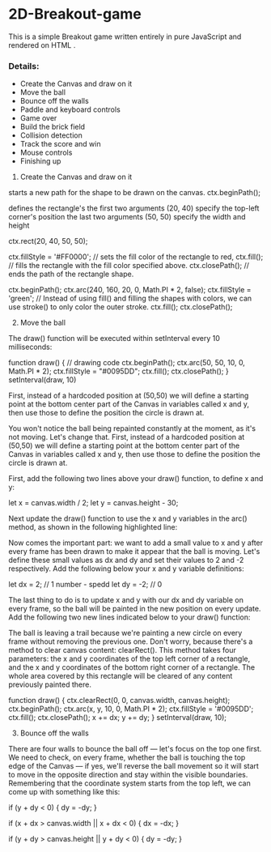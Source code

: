 # 2D-Breakout-game

This is a simple Breakout game written entirely in pure JavaScript and rendered on HTML <canvas>.

### Details:

- Create the Canvas and draw on it
- Move the ball
- Bounce off the walls
- Paddle and keyboard controls
- Game over
- Build the brick field
- Collision detection
- Track the score and win
- Mouse controls
- Finishing up

1. Create the Canvas and draw on it

starts a new path for the shape to be drawn on the canvas.
ctx.beginPath();

defines the rectangle's
the first two arguments (20, 40) specify the top-left corner's position
the last two arguments (50, 50) specify the width and height

ctx.rect(20, 40, 50, 50);

ctx.fillStyle = '#FF0000'; // sets the fill color of the rectangle to red,
ctx.fill(); // fills the rectangle with the fill color specified above.
ctx.closePath(); // ends the path of the rectangle shape.

ctx.beginPath();
ctx.arc(240, 160, 20, 0, Math.PI \* 2, false);
ctx.fillStyle = 'green';
// Instead of using fill() and filling the shapes with colors, we can use stroke() to only color the outer stroke.
ctx.fill();
ctx.closePath();

2. Move the ball

The draw() function will be executed within setInterval every 10 milliseconds:

function draw() {
// drawing code
ctx.beginPath();
ctx.arc(50, 50, 10, 0, Math.PI \* 2);
ctx.fillStyle = "#0095DD";
ctx.fill();
ctx.closePath();
}
setInterval(draw, 10)

First, instead of a hardcoded position at (50,50) we will define a starting point at the bottom center part of the Canvas in variables called x and y, then use those to define the position the circle is drawn at.

You won't notice the ball being repainted constantly at the moment, as it's not moving. Let's change that. First, instead of a hardcoded position at (50,50) we will define a starting point at the bottom center part of the Canvas in variables called x and y, then use those to define the position the circle is drawn at.

First, add the following two lines above your draw() function, to define x and y:

let x = canvas.width / 2;
let y = canvas.height - 30;

Next update the draw() function to use the x and y variables in the arc() method, as shown in the following highlighted line:

Now comes the important part: we want to add a small value to x and y after every frame has been drawn to make it appear that the ball is moving. Let's define these small values as dx and dy and set their values to 2 and -2 respectively. Add the following below your x and y variable definitions:

let dx = 2; // 1 number - spedd
let dy = -2; // 0

The last thing to do is to update x and y with our dx and dy variable on every frame, so the ball will be painted in the new position on every update. Add the following two new lines indicated below to your draw() function:

The ball is leaving a trail because we're painting a new circle on every frame without removing the previous one. Don't worry, because there's a method to clear canvas content: clearRect(). This method takes four parameters: the x and y coordinates of the top left corner of a rectangle, and the x and y coordinates of the bottom right corner of a rectangle. The whole area covered by this rectangle will be cleared of any content previously painted there.

function draw() {
ctx.clearRect(0, 0, canvas.width, canvas.height);
ctx.beginPath();
ctx.arc(x, y, 10, 0, Math.PI \* 2);
ctx.fillStyle = '#0095DD';
ctx.fill();
ctx.closePath();
x += dx;
y += dy;
}
setInterval(draw, 10);

3. Bounce off the walls

There are four walls to bounce the ball off — let's focus on the top one first. We need to check, on every frame, whether the ball is touching the top edge of the Canvas — if yes, we'll reverse the ball movement so it will start to move in the opposite direction and stay within the visible boundaries. Remembering that the coordinate system starts from the top left, we can come up with something like this:

if (y + dy < 0) {
dy = -dy;
}

if (x + dx > canvas.width || x + dx < 0) {
dx = -dx;
}

if (y + dy > canvas.height || y + dy < 0) {
dy = -dy;
}

